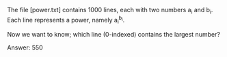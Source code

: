 The file [power.txt] contains 1000 lines, each with two numbers a<sub>i</sub>
and b<sub>i</sub>. Each line represents a power, namely
a<sub>i</sub><sup>b<sub>i</sub></sup>.

Now we want to know; which line (0-indexed) contains the largest number?

Answer: 550
